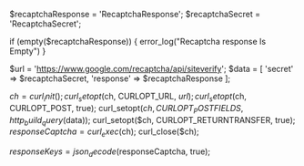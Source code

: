 $recaptchaResponse = 'RecaptchaResponse';
$recaptchaSecret = 'RecaptchaSecret';

if (empty($recaptchaResponse)) {
  error_log("Recaptcha response Is Empty")
}

$url = 'https://www.google.com/recaptcha/api/siteverify';
$data = [
'secret' => $recaptchaSecret,
'response' => $recaptchaResponse
];

$ch = curl_init();
curl_setopt($ch, CURLOPT_URL, $url);
curl_setopt($ch, CURLOPT_POST, true);
curl_setopt($ch, CURLOPT_POSTFIELDS, http_build_query($data));
curl_setopt($ch, CURLOPT_RETURNTRANSFER, true);
$responseCaptcha = curl_exec($ch);
curl_close($ch);

$responseKeys = json_decode($responseCaptcha, true);
